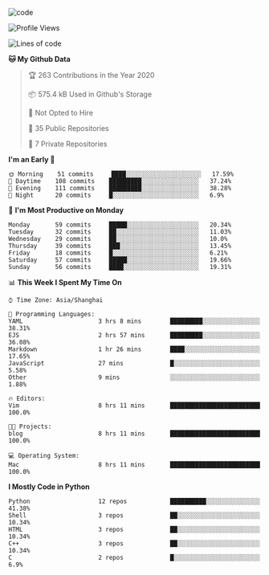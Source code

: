 
<!--
**liuyaanng/liuyaanng** is a ✨ _special_ ✨ repository because its `README.md` (this file) appears on your GitHub profile.

Here are some ideas to get you started:

- 🔭 I’m currently working on ...
- 🌱 I’m currently learning ...
- 👯 I’m looking to collaborate on ...
- 🤔 I’m looking for help with ...
- 💬 Ask me about ...
- 📫 How to reach me: ...
- 😄 Pronouns: ...
- ⚡ Fun fact: ...
-->


![code](https://cdn.jsdelivr.net/gh/liuyaanng/liuyaanng@1.0/code.gif) 

<!--START_SECTION:waka-->
![Profile Views](http://img.shields.io/badge/Profile%20Views-2-blue)

![Lines of code](https://img.shields.io/badge/From%20Hello%20World%20I%27ve%20Written-5.1%20million%20lines%20of%20code-blue)

**🐱 My Github Data** 

> 🏆 263 Contributions in the Year 2020
 > 
> 📦 575.4 kB Used in Github's Storage 
 > 
> 🚫 Not Opted to Hire
 > 
> 📜 35 Public Repositories
 > 
> 🔑 7 Private Repositories 

**I'm an Early 🐤** 

```text
🌞 Morning    51 commits     ████░░░░░░░░░░░░░░░░░░░░░   17.59% 
🌆 Daytime    108 commits    █████████░░░░░░░░░░░░░░░░   37.24% 
🌃 Evening    111 commits    █████████░░░░░░░░░░░░░░░░   38.28% 
🌙 Night      20 commits     █░░░░░░░░░░░░░░░░░░░░░░░░   6.9%

```
📅 **I'm Most Productive on Monday** 

```text
Monday       59 commits     █████░░░░░░░░░░░░░░░░░░░░   20.34% 
Tuesday      32 commits     ██░░░░░░░░░░░░░░░░░░░░░░░   11.03% 
Wednesday    29 commits     ██░░░░░░░░░░░░░░░░░░░░░░░   10.0% 
Thursday     39 commits     ███░░░░░░░░░░░░░░░░░░░░░░   13.45% 
Friday       18 commits     █░░░░░░░░░░░░░░░░░░░░░░░░   6.21% 
Saturday     57 commits     █████░░░░░░░░░░░░░░░░░░░░   19.66% 
Sunday       56 commits     ████░░░░░░░░░░░░░░░░░░░░░   19.31%

```


📊 **This Week I Spent My Time On** 

```text
⌚︎ Time Zone: Asia/Shanghai

💬 Programming Languages: 
YAML                     3 hrs 8 mins        █████████░░░░░░░░░░░░░░░░   38.31% 
EJS                      2 hrs 57 mins       █████████░░░░░░░░░░░░░░░░   36.08% 
Markdown                 1 hr 26 mins        ████░░░░░░░░░░░░░░░░░░░░░   17.65% 
JavaScript               27 mins             █░░░░░░░░░░░░░░░░░░░░░░░░   5.58% 
Other                    9 mins              ░░░░░░░░░░░░░░░░░░░░░░░░░   1.88%

🔥 Editors: 
Vim                      8 hrs 11 mins       █████████████████████████   100.0%

🐱‍💻 Projects: 
blog                     8 hrs 11 mins       █████████████████████████   100.0%

💻 Operating System: 
Mac                      8 hrs 11 mins       █████████████████████████   100.0%

```

**I Mostly Code in Python** 

```text
Python                   12 repos            ██████████░░░░░░░░░░░░░░░   41.38% 
Shell                    3 repos             ██░░░░░░░░░░░░░░░░░░░░░░░   10.34% 
HTML                     3 repos             ██░░░░░░░░░░░░░░░░░░░░░░░   10.34% 
C++                      3 repos             ██░░░░░░░░░░░░░░░░░░░░░░░   10.34% 
C                        2 repos             █░░░░░░░░░░░░░░░░░░░░░░░░   6.9%

```



<!--END_SECTION:waka-->
